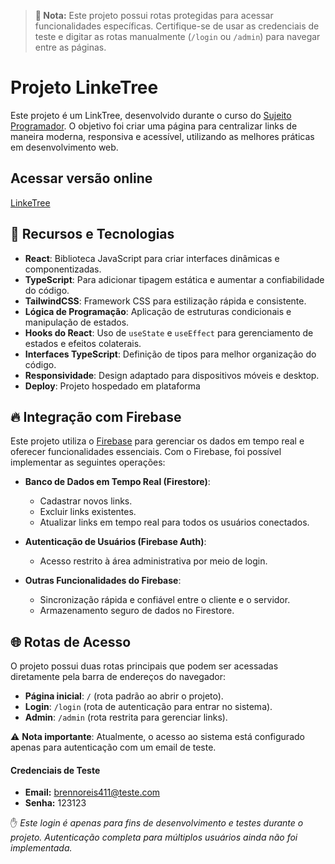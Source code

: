 > **🛑 Nota:** Este projeto possui rotas protegidas para acessar funcionalidades específicas. Certifique-se de usar as credenciais de teste e digitar as rotas manualmente (`/login` ou `/admin`) para navegar entre as páginas.


# Projeto LinkeTree

Este projeto é um LinkTree, desenvolvido durante o curso do [Sujeito Programador](https://sujeitoprogramador.com). O objetivo foi criar uma página para centralizar links de maneira moderna, responsiva e acessível, utilizando as melhores práticas em desenvolvimento web.

## Acessar versão online

[LinkeTree](https://linke-tree-phi.vercel.app/)

## 🚀 Recursos e Tecnologias

- **React**: Biblioteca JavaScript para criar interfaces dinâmicas e componentizadas.
- **TypeScript**: Para adicionar tipagem estática e aumentar a confiabilidade do código.
- **TailwindCSS**: Framework CSS para estilização rápida e consistente.
- **Lógica de Programação**: Aplicação de estruturas condicionais e manipulação de estados.
- **Hooks do React**: Uso de `useState` e `useEffect` para gerenciamento de estados e efeitos colaterais.
- **Interfaces TypeScript**: Definição de tipos para melhor organização do código.
- **Responsividade**: Design adaptado para dispositivos móveis e desktop.
- **Deploy**: Projeto hospedado em plataforma

## 🔥 Integração com Firebase

Este projeto utiliza o [Firebase](https://firebase.google.com/) para gerenciar os dados em tempo real e oferecer funcionalidades essenciais. Com o Firebase, foi possível implementar as seguintes operações:

- **Banco de Dados em Tempo Real (Firestore)**:
  - Cadastrar novos links.
  - Excluir links existentes.
  - Atualizar links em tempo real para todos os usuários conectados.

- **Autenticação de Usuários (Firebase Auth)**:
  - Acesso restrito à área administrativa por meio de login.

- **Outras Funcionalidades do Firebase**:
  - Sincronização rápida e confiável entre o cliente e o servidor.
  - Armazenamento seguro de dados no Firestore.


## 🌐 Rotas de Acesso

O projeto possui duas rotas principais que podem ser acessadas diretamente pela barra de endereços do navegador:

- **Página inicial**: `/` (rota padrão ao abrir o projeto).
- **Login**: `/login` (rota de autenticação para entrar no sistema).
- **Admin**: `/admin` (rota restrita para gerenciar links).

⚠️ **Nota importante**: Atualmente, o acesso ao sistema está configurado apenas para autenticação com um email de teste. 

#### Credenciais de Teste

- **Email:** brennoreis411@teste.com
- **Senha:** 123123

✋ *Este login é apenas para fins de desenvolvimento e testes durante o projeto. Autenticação completa para múltiplos usuários ainda não foi implementada.*



